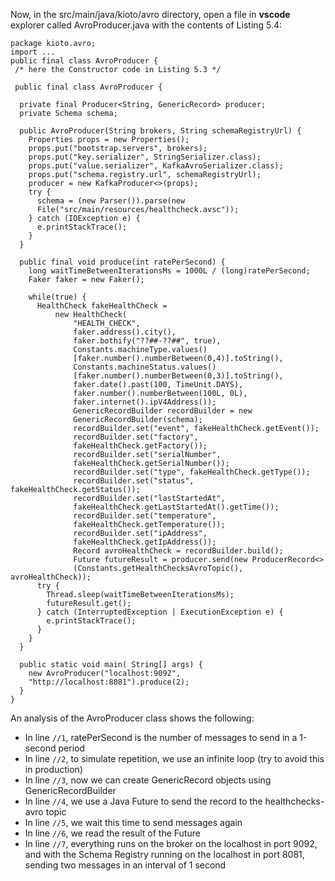 

Now, in the src/main/java/kioto/avro directory, open a file in **vscode** explorer called AvroProducer.java with the contents of Listing 5.4:

```
package kioto.avro;
import ...
public final class AvroProducer {
 /* here the Constructor code in Listing 5.3 */

 public final class AvroProducer {

  private final Producer<String, GenericRecord> producer;
  private Schema schema;

  public AvroProducer(String brokers, String schemaRegistryUrl) {
    Properties props = new Properties();
    props.put("bootstrap.servers", brokers);
    props.put("key.serializer", StringSerializer.class);
    props.put("value.serializer", KafkaAvroSerializer.class);
    props.put("schema.registry.url", schemaRegistryUrl);
    producer = new KafkaProducer<>(props);
    try {
      schema = (new Parser()).parse(new                   
      File("src/main/resources/healthcheck.avsc"));
    } catch (IOException e) {
      e.printStackTrace();
    }
  }

  public final void produce(int ratePerSecond) {
    long waitTimeBetweenIterationsMs = 1000L / (long)ratePerSecond;
    Faker faker = new Faker();

    while(true) {
      HealthCheck fakeHealthCheck =
          new HealthCheck(
              "HEALTH_CHECK",
              faker.address().city(),
              faker.bothify("??##-??##", true),
              Constants.machineType.values()                                                                                                                 
              [faker.number().numberBetween(0,4)].toString(),
              Constants.machineStatus.values()                                        
              [faker.number().numberBetween(0,3)].toString(),
              faker.date().past(100, TimeUnit.DAYS),
              faker.number().numberBetween(100L, 0L),
              faker.internet().ipV4Address());
              GenericRecordBuilder recordBuilder = new                                       
              GenericRecordBuilder(schema);
              recordBuilder.set("event", fakeHealthCheck.getEvent());
              recordBuilder.set("factory", 
              fakeHealthCheck.getFactory());
              recordBuilder.set("serialNumber",                                          
              fakeHealthCheck.getSerialNumber());
              recordBuilder.set("type", fakeHealthCheck.getType());
              recordBuilder.set("status", fakeHealthCheck.getStatus());
              recordBuilder.set("lastStartedAt",                                      
              fakeHealthCheck.getLastStartedAt().getTime());
              recordBuilder.set("temperature",                                          
              fakeHealthCheck.getTemperature());
              recordBuilder.set("ipAddress",   
              fakeHealthCheck.getIpAddress());
              Record avroHealthCheck = recordBuilder.build();
              Future futureResult = producer.send(new ProducerRecord<>               
              (Constants.getHealthChecksAvroTopic(), avroHealthCheck));
      try {
        Thread.sleep(waitTimeBetweenIterationsMs);
        futureResult.get();
      } catch (InterruptedException | ExecutionException e) {
        e.printStackTrace();
      }
    }
  }

  public static void main( String[] args) {
    new AvroProducer("localhost:9092",                                       
    "http://localhost:8081").produce(2);
  }
}
```

An analysis of the AvroProducer class shows the following:

- In line `//1`, ratePerSecond is the number of messages to send in a 1-second period
- In line `//2`, to simulate repetition, we use an infinite loop (try to avoid this in production)
- In line `//3`, now we can create GenericRecord objects using GenericRecordBuilder
- In line `//4`, we use a Java Future to send the record to the healthchecks-avro topic
- In line `//5`, we wait this time to send messages again
- In line `//6`, we read the result of the Future
- In line `//7`, everything runs on the broker on the localhost in port 9092, and with the Schema Registry running on the localhost in port 8081, sending two messages in an interval of 1 second